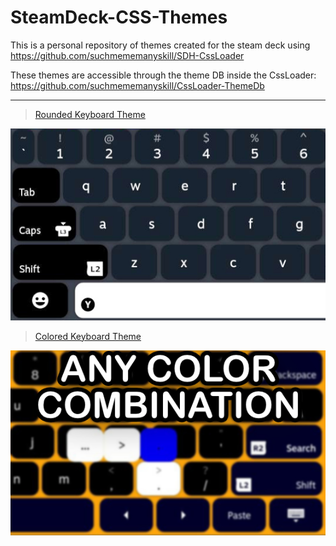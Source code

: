 # SteamDeck-CSS-Themes

This is a personal repository of themes created for the steam deck using https://github.com/suchmememanyskill/SDH-CssLoader

These themes are accessible through the theme DB inside the CssLoader: https://github.com/suchmememanyskill/CssLoader-ThemeDb

---
> [Rounded Keyboard Theme](/RoundedKeyboard)

![RoundedKeyboard.jpg](images/RoundedKeyboard.jpg?raw=true)

> [Colored Keyboard Theme](/ColoredKeyboard)

![ColoredKeyboard.jpg](images/ColoredKeyboard.jpg?raw=true)

